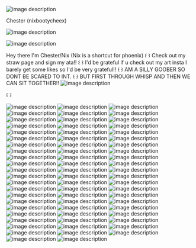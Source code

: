 ![image description](https://64.media.tumblr.com/16addfa05d4eb55bc220480c49018d9b/804a182a7ca8e6a2-35/s2048x3072/710b670fd4041c5ad2b3f938b2e5e7508c8c3a84.pnj)




Chester (nixbootycheex)  

![image description](https://i.pinimg.com/originals/83/f9/2a/83f92a3019d6780fa3302706569e72fb.gif)


  ![image description](https://adriansblinkiecollection.neocities.org/w11.gif)


  Hey there I'm Chester/Nix (Nix is a shortcut for phoenix) 
꒰ ꒱ Check out my straw page and sign my ata!! ꒰ ꒱
I'd be grateful if u check out my art insta I barely get some likes so I'd be very grateful!! 
꒰ ꒱ AM A SILLY GOOBER SO DONT BE SCARED TO INT. ꒰ ꒱
 BUT FIRST THROUGH WHISP AND THEN WE CAN SIT TOGETHER!!
![image description](https://64.media.tumblr.com/fc8edfe17dfd760a9ee273855d65e9b8/tumblr_inline_pdzdvpp6jd1v11djx_500.gif)



꒰ ꒱




![image description](https://64.media.tumblr.com/5fd6b88595f6233dc115b26008b69331/tumblr_inline_pc38kzuDql1vfzaiv_1280.gif)
![image description](https://64.media.tumblr.com/60f811004acd5aca9ac05894e3eb8a37/tumblr_inline_pdzdwmo3oY1v11djx_500.gif)
![image description](https://adriansblinkiecollection.neocities.org/buttons/b2.gif)
![image description](https://adriansblinkiecollection.neocities.org/buttons/a112.gif)
![image description](https://adriansblinkiecollection.neocities.org/stamps/f40.png)
![image description](https://adriansblinkiecollection.neocities.org/buttons/2.gif)
![image description](https://adriansblinkiecollection.neocities.org/v15.gif)
![image description](https://adriansblinkiecollection.neocities.org/d90.gif)
![image description](https://adriansblinkiecollection.neocities.org/stamps/e23.png)
![image description](https://adriansblinkiecollection.neocities.org/stamps/e83.png)
![image description](https://adriansblinkiecollection.neocities.org/stamps/e119.png)
![image description](https://adriansblinkiecollection.neocities.org/stamps/e54.png)
![image description](https://adriansblinkiecollection.neocities.org/stamps/f40.png)
![image description](https://adriansblinkiecollection.neocities.org/stamps/f33.gif)
![image description](https://adriansblinkiecollection.neocities.org/buttons/a81.gif)
![image description](https://adriansblinkiecollection.neocities.org/z13.gif)
![image description](https://adriansblinkiecollection.neocities.org/stamps/f36.png)
![image description](https://adriansblinkiecollection.neocities.org/stamps/f21.png)
![image description](https://adriansblinkiecollection.neocities.org/stamps/d2.gif)
![image description](https://adriansblinkiecollection.neocities.org/stamps/d114.png)
![image description](https://adriansblinkiecollection.neocities.org/stamps/d113.png)
![image description](https://supplies.ju.mp/assets/images/gallery01/3468f611.png?v=1c1ba870)
![image description](https://supplies.ju.mp/assets/images/gallery01/cb261ec8_original.png?v=1c1ba870)
![image description](https://supplies.ju.mp/assets/images/gallery01/a7da72bf_original.jpg?v=1c1ba870)
![image description](https://supplies.ju.mp/assets/images/gallery01/dcd0451a_original.png?v=1c1ba870)
![image description](https://supplies.ju.mp/assets/images/gallery01/ed5271e3_original.png?v=1c1ba870)
![image description](https://raining-starss.neocities.org/gittyimages%20(19).png)
![image description](https://images-wixmp-ed30a86b8c4ca887773594c2.wixmp.com/f/123d674b-ec3a-48d6-974e-6735d6a62320/d6tsafd-767a82bc-1049-4c51-9e08-26bd00a7f460.gif?token=eyJ0eXAiOiJKV1QiLCJhbGciOiJIUzI1NiJ9.eyJzdWIiOiJ1cm46YXBwOjdlMGQxODg5ODIyNjQzNzNhNWYwZDQxNWVhMGQyNmUwIiwiaXNzIjoidXJuOmFwcDo3ZTBkMTg4OTgyMjY0MzczYTVmMGQ0MTVlYTBkMjZlMCIsIm9iaiI6W1t7InBhdGgiOiJcL2ZcLzEyM2Q2NzRiLWVjM2EtNDhkNi05NzRlLTY3MzVkNmE2MjMyMFwvZDZ0c2FmZC03NjdhODJiYy0xMDQ5LTRjNTEtOWUwOC0yNmJkMDBhN2Y0NjAuZ2lmIn1dXSwiYXVkIjpbInVybjpzZXJ2aWNlOmZpbGUuZG93bmxvYWQiXX0.j8wQnNISvqJSFsKJgjy6sBE27TGUP3sfHSdrJuusudA)
![image description](https://files.catbox.moe/gm4qq1.png)
![image description](https://i.postimg.cc/Ss5FCqZH/IMG_3808.gif)
![image description](https://y2k.neocities.org/stamps2/46253362236_by_gaphals-dc6o0xv.gif)
![image description](https://external-media.spacehey.net/media/sC4honZ4Kum1a4lro66zEzviTWezJIqpjOt0DlsIveqs=/https://64.media.tumblr.com/ce97c1e407499e090372c8594fcc055b/432833bf2337103d-2f/s250x250_c1/9b3f889cfb7cd265a754f33c4081ef13926f40a0.png)
![image description](https://adriansblinkiecollection.neocities.org/d66.gif)
![image description](https://adriansblinkiecollection.neocities.org/d95.gif)
![image description](https://adriansblinkiecollection.neocities.org/w3.gif)
![image description](https://adriansblinkiecollection.neocities.org/k6.gif)
![image description](https://adriansblinkiecollection.neocities.org/l1.gif)
![image description](https://adriansblinkiecollection.neocities.org/stamps/i25.gif)
![image description](https://adriansblinkiecollection.neocities.org/stamps/e60.png)
![image description](https://adriansblinkiecollection.neocities.org/stamps/k4.png)
![image description](https://adriansblinkiecollection.neocities.org/stamps/d3.gif)
![image description](https://adriansblinkiecollection.neocities.org/stamps/d61.gif)
![image description](https://adriansblinkiecollection.neocities.org/stamps/b13.png)
![image description](https://adriansblinkiecollection.neocities.org/stamps/e90.gif)
![image description](https://i5.glitter-graphics.org/pub/572/572045gskuxejdd7.gif)
![image description](https://i.ibb.co/vYR7WvP/Deadpool-1.gif)
![image description](https://i.ibb.co/X3wXpw8/Deadpool-5.gif)
![image description](https://i.postimg.cc/qvyp9d88/fags-for-palestine.gif)
![image description](https://64.media.tumblr.com/9cc9b7cb77d95e4452d78e5278f9f341/1e5ee5fdd13ae7b1-32/s100x200/c6190650a5766ff8843342bd9abc2cc372d2d38f.pnj)
![image description](https://64.media.tumblr.com/d5377a26b13e4c2ee5b17c6f73109159/8ef39cb64548f4c3-14/s250x400/f7841db689ade84d4f56051a5090a2326d1ce882.gifv)
![image description](https://64.media.tumblr.com/a5c9d19c0f0b3643795c1e10e8610a34/8ef39cb64548f4c3-7a/s250x400/2d411e477c39578a80d18cace8ad609d2de1d279.gifv)
![image description](https://64.media.tumblr.com/bde5f3e011db9ffe2063da3e04a6c240/d57c6c97c638a38d-85/s250x400/f7b6752a7d386a5a5cfc00e7c32f37d02298c4af.gif)
![image description](https://64.media.tumblr.com/3a0741b60bee67325bcf11bdecf12b5c/af80e6e2ed7a9c08-16/s100x200/a4a43654293ec4752c37cb5dbccf75cd921f3ac9.pnj)
![image description](https://64.media.tumblr.com/e2f3babeca4ffbbe6f84fd13f38fe1c1/590ada35a4f2d6f9-fd/s640x960/38aac96126ceba87dd18f06906b609afb65f0078.gifv)
![image description](https://64.media.tumblr.com/79b78fac23fee067c7332944d0782bfe/590ada35a4f2d6f9-70/s640x960/393838bdbb16336201fbc244dbd6d06caaf50a97.gifv)
![image description](https://64.media.tumblr.com/7b925060f4627ac2f916298a67f6182a/590ada35a4f2d6f9-57/s640x960/0bf4c1c4e825abc30b4ddf9d3a784660dca17752.gifv)
![image description](https://64.media.tumblr.com/1d91afe46c2fa4d8cb0845400302d1b7/590ada35a4f2d6f9-13/s640x960/a6a4377d714f933d617e1d362512a02b3fa551c2.gifv)
![image description](https://64.media.tumblr.com/5a719925acbca524feea4350d7729bbc/590ada35a4f2d6f9-6d/s640x960/c87133cfac614e0772bfce7b4be0c4196e27a3e9.gifv)
![image description](https://64.media.tumblr.com/854ef919d1e3e1171758339d864e0c51/590ada35a4f2d6f9-0d/s640x960/6b316cd606dafc306433633c97b8858d9a964aa5.gifv)
![image description](https://64.media.tumblr.com/d45a9534879b4276963a7300dd07db65/83f561e7eda11a70-41/s100x200/181d9e2a58a7e4e9e69dc7cf1dc12be8750e9053.pnj)
![image description](https://64.media.tumblr.com/0e27d2cd2464debfb39cb5dde3b8d7ab/83f561e7eda11a70-d4/s100x200/1311cfa1f93f9574211ec43c36e11a32409d8735.pnj)
![image description](https://64.media.tumblr.com/87ba99ffaa724c49e00d8b0f2fec7d69/83f561e7eda11a70-cd/s100x200/e8a375b282fc50d9fc409c9267ddb0fd37d7e611.gifv)
![image description](https://64.media.tumblr.com/93d9bf23dcc1ad9700be60843b832f04/83f561e7eda11a70-57/s250x400/a6fbdd0500f7aeb0f95c4293e11c3b6b92d4ab10.gifv)
![image description](https://y2k.neocities.org/blinkiez/tumblr_inline_pcjgdawteA1vss73l_1280.gif)
![image description](https://adriansblinkiecollection.neocities.org/stamps/e65.gif)
